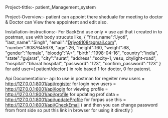 Project-tittle:- patient_Management_system

Project-Overview:- patient can appoint there sheduale for meeting to doctor & Doctor can View there appointent and edit also.

Installation-instructions:- For BackEnd use only = use api that i created in to postman, use with body strucute like,
                            {
                                "first_name":"Jyoti",
                                "last_name":"Singh",
                                "email":"Drjyoti108@gmail.com",
                                "number":9087645678,
                                "age":26, 
                                "height":160,
                                "weight":68,
                                "gender":"female",
                                "bloodg":"A+", 
                                "birth":"1998-04-16",
                                "country":"india",
                                "state":"gujarat",
                                "city":"surat",
                                "address":"socity-1, vesu, citylight-road",
                                "hospital":"bharat hospital",
                                "password":"123",
                                "confirm_password":"123"
                            }
                            for add user=( patient/doctor ) in role based 1 for doctor, 0 for patenst.

Api Documentation:- api to use in postman
                    for regeiter new users = http://127.0.0.1:8001/api/register
                    for login new users    = http://127.0.0.1:8001/api/login
                    for viewing profile    = http://127.0.0.1:8001/api/profile
                    for updating prof data = http://127.0.0.1:8001/api/updateProfile
                    for forpas use this    = http://127.0.0.1:8001/api/CheckEmail   ( and then you can change password from front side so put this link in browser for using it directly )
